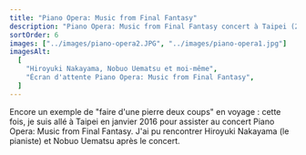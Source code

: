 ```yaml
---
title: "Piano Opera: Music from Final Fantasy"
description: "Piano Opera: Music from Final Fantasy concert à Taipei (2016)"
sortOrder: 6
images: ["../images/piano-opera2.JPG", "../images/piano-opera1.jpg"]
imagesAlt:
  [
    "Hiroyuki Nakayama, Nobuo Uematsu et moi-même",
    "Écran d'attente Piano Opera: Music from Final Fantasy",
  ]
---
```


Encore un exemple de "faire d'une pierre deux coups" en voyage : cette fois, je suis allé à Taipei en janvier 2016 pour assister au concert Piano Opera: Music from Final Fantasy. J'ai pu rencontrer Hiroyuki Nakayama (le pianiste) et Nobuo Uematsu après le concert.
